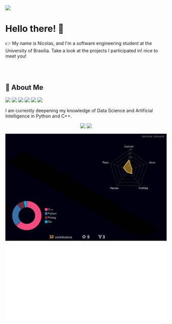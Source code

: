 <div>
  <img width="220" align="left" 
       src="https://pbs.twimg.com/profile_images/1420861156156231684/MratLgXD_400x400.png"/>
  <br>
  <h1>Hello there! 👋</h1>
  <p>
    👉 My name is Nícolas, and I'm a software engineering student at the University of Brasilia. Take a look at the projects I participated in! nice to meet you! 
  </p>
</div>
</br></br>

## 🤝 About Me

![](https://img.shields.io/badge/Language-Python-01CDAA)   ![](https://img.shields.io/badge/Language-C++-98EDF0)
![](https://img.shields.io/badge/Language-JS-FDE6BC)     ![](https://img.shields.io/badge/OS-Windows-DE5BB9)   ![](https://img.shields.io/badge/OS-Debian-9885E1)      ![](https://img.shields.io/badge/Back-End-Github-FFE4D9)

<p>
  I am currently deepening my knowledge of Data Science and Artificial Intelligence in Python and C++.
</p>

<div align="center">
  <img height="180em" src="https://github-readme-stats.vercel.app/api?username=Nicolas-Roberto&show_icons=true&theme=dracula&include_all_commits=true&count_private=true&cache_seconds=1800"/>
  <img height="180em" src="https://github-readme-stats.vercel.app/api/top-langs/?username=Nicolas-Roberto&layout=compact&langs_count=7&theme=dracula&cache_seconds=1800"/>
</div>

![](./profile-3d-contrib/profile-night-rainbow.svg)

  
<p align="center">
  <img src="https://raw.githubusercontent.com/Nicolas-Roberto/Nicolas-Roberto/main/github-metrics.svg" />
</p>
